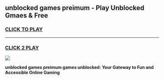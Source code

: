 
## unblocked games preimum - Play Unblocked Gmaes & Free
<h3>
<a href="https://premium.freeplayer.one?title=unblocked_games_preimum&ref=20F">CLICK TO PLAY</a></h3>
<hr>

<h3>
<a href="https://premium.freeplayer.one?title=unblocked_games_preimum&ref=20F">CLICK 2 PLAY</a>
  
</h3>

<a href="https://premium.freeplayer.one?title=unblocked_games_preimum&ref=20F/"><img src="https://clearcache.store/games.png"></a>


**unblocked games preimum games unblocked: Your Gateway to Fun and Accessible Online Gaming**
